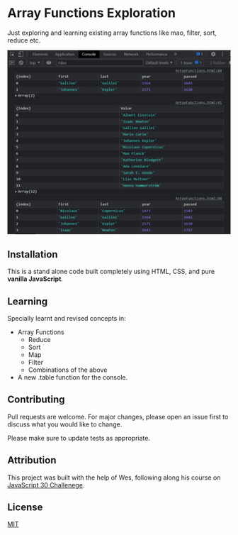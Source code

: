 # Array Functions Exploration

Just exploring and learning existing array functions like mao, filter, sort, reduce etc.

![Array Hurray](./array.jpg)

## Installation

This is a stand alone code built completely using HTML, CSS, and pure **vanilla JavaScript**.

## Learning

Specially learnt and revised concepts in:

- Array Functions
  - Reduce
  - Sort
  - Map
  - Filter
  - Combinations of the above
- A new .table function for the console.

## Contributing

Pull requests are welcome. For major changes, please open an issue first
to discuss what you would like to change.

Please make sure to update tests as appropriate.

## Attribution

This project was built with the help of Wes, following along his course on [JavaScript 30 Challenege](https://javascript30.com/).

## License

[MIT](https://choosealicense.com/licenses/mit/)
